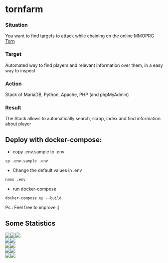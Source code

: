 # tornfarm

### Situation
You want to find targets to attack while chaining on the online MMOPRG [Torn](https://torn.com)

### Target
Automated way to find players and relevant information over them, in a easy way to inspect

### Action
Stack of MariaDB, Python, Apache, PHP (and phpMyAdmin)

### Result
The Stack allows to automatically search, scrap, index and find information about player

## Deploy with docker-compose:
- copy .env.sample to .env
```
cp .env.sample .env
```
- Change the default values in .env
```
nano .env
```
- run docker-compose
```
docker-compose up --build
```


Ps.: Feel free to improve :)


## Some Statistics
<img src="https://img.shields.io/github/license/zebrajr/tornfarm?logo=github"><img src="https://img.shields.io/github/forks/zebrajr/tornfarm?logo=github"><img src="https://img.shields.io/github/stars/zebrajr/tornfarm?logo=github">
<br>
<img src="https://img.shields.io/github/last-commit/zebrajr/tornfarm?logo=gitfs"><img src="https://img.shields.io/maintenance/yes/2021">
<br>
<img src="https://img.shields.io/github/repo-size/zebrajr/tornfarm?logo=files"><img src="https://img.shields.io/tokei/lines/github/zebrajr/tornfarm?logo=files">
<br>
<img src="https://img.shields.io/github/issues-raw/zebrajr/tornfarm?logo=gitbook"><img src="https://img.shields.io/github/issues-closed-raw/zebrajr/tornfarm?logo=gitbook">
<br>
<img src="https://img.shields.io/github/issues-pr-raw/zebrajr/tornfarm?logo=git"><img src="https://img.shields.io/github/issues-pr-closed-raw/zebrajr/tornfarm?logo=git">
